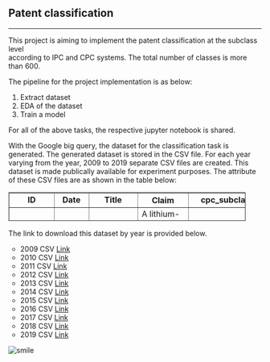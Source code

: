 <h2>Patent classification&nbsp;</h2>
<hr />
<p>This project is aiming to implement the patent classification at the subclass level<br />according to IPC and CPC systems. The total number of classes is more than 600.</p>
<p>The pipeline for the project implementation is as below:</p>
<ol>
<li>Extract dataset</li>
<li>EDA of the dataset</li>
<li>Train a model&nbsp;</li>
</ol>
<p>For all of the above tasks, the respective jupyter notebook is shared.</p>
<p>With the Google big query, the dataset for the classification task is generated. The generated dataset is stored in the CSV file. For each year varying from the year, 2009 to 2019 separate CSV files are created. This dataset is made publically available for experiment purposes. The attribute of these CSV files are as shown in the table below:</p>
<table style="border-collapse: collapse; width: 93.63%; height: 57px;" border="1">
<tbody>
<tr style="height: 18px;">
<td style="width: 3.36176%; text-align: center; height: 18px;"><strong>ID</strong></td>
<td style="width: 7.60389%; text-align: center; height: 18px;"><strong>Date</strong></td>
<td style="width: 14.7257%; text-align: center; height: 18px;"><strong>Title</strong></td>
<th style="width: 14.1694%; height: 18px;">Claim</th>
<td style="width: 8.70241%; text-align: center; height: 18px;"><strong>cpc_subclass</strong></td>
</tr>
<tr style="height: 39px;">
<td style="width: 3.36176%; text-align: center; height: 39px;">8844051</td>
<td style="width: 7.60389%; text-align: center; height: 39px;">2014-09-23</td>
<td style="width: 14.7257%; text-align: center; height: 39px;">Lithium-ion secondary battery</td>
<td style="width: 14.1694%; text-align: left; height: 39px;">A lithium-ion secondary battery comprising ...</td>
<td style="width: 8.70241%; text-align: center; height: 39px;">H01M,Y02E,Y02T</td>
</tr>
</tbody>
</table>
<p>The link to download this dataset by year is provided below.</p>
<ul style="list-style-type: circle;">
<li>2009 CSV <a href="https://drive.google.com/file/d/1G--5oT0eNzZM2L02Zhd2hd9nNGu75TWk/view?usp=drive_link">Link</a></li>
<li>2010 CSV <a href="https://drive.google.com/file/d/14hNeUALys3ZFVbtxwcXytECZHqv7YxDI/view?usp=drive_link">Link</a></li>
<li>2011 CSV <a href="https://drive.google.com/file/d/15mkhHcEJ13m_k-1RoOEahtVsGSVe-L5d/view?usp=drive_link">Link</a></li>
<li>2012 CSV <a href="https://drive.google.com/file/d/12GuuEB_jMD3lnpCNEidyOUK_o00l6lrD/view?usp=drive_link">Link</a></li>
<li>2013 CSV <a href="https://drive.google.com/file/d/1tJwkYP5XzinVZjzhIvRWDVHI1RXj9ud8/view?usp=drive_link">Link</a></li>
<li>2014 CSV <a href="https://drive.google.com/file/d/11Bb2qHUnc70I2v-MwTA6jDZaeOz1Mi-m/view?usp=drive_link">Link</a></li>
<li>2015 CSV <a href="https://drive.google.com/file/d/1zrz63TlU0P3u48CmP-wmlHezAGlilbgu/view?usp=drive_link">Link</a></li>
<li>2016 CSV <a href="https://drive.google.com/file/d/1YrRWOvtfASv51vDAvUA47h7aFzFRk9X6/view?usp=drive_link">Link</a></li>
<li>2017 CSV <a href="https://drive.google.com/file/d/1R3JgxZDb43SWG5qdd73roNYJAGYeJs-N/view?usp=drive_link">Link</a></li>
<li>2018 CSV <a href="https://drive.google.com/file/d/1hyCF0_oMXDGiau1oVmSRhii-NCtjCcFv/view?usp=drive_link">Link</a></li>
<li>2019 CSV <a href="https://drive.google.com/file/d/1emELGF1uDmCRMMAzivV89ExCqFf3lI6v/view?usp=drive_link">Link</a>&nbsp;</li>
</ul>
<p><img src="https://html-online.com/editor/tiny4_9_11/plugins/emoticons/img/smiley-smile.gif" alt="smile" /></p>

 

